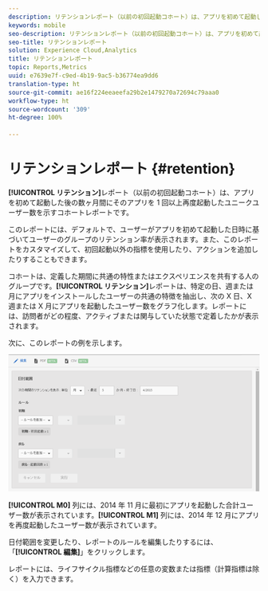 ```yaml
---
description: リテンションレポート（以前の初回起動コホート）は、アプリを初めて起動した後の数ヶ月間にそのアプリを 1 回以上再度起動したユニークユーザー数を示すコホートレポートです。
keywords: mobile
seo-description: リテンションレポート（以前の初回起動コホート）は、アプリを初めて起動した後の数ヶ月間にそのアプリを 1 回以上再度起動したユニークユーザー数を示すコホートレポートです。
seo-title: リテンションレポート
solution: Experience Cloud,Analytics
title: リテンションレポート
topic: Reports,Metrics
uuid: e7639e7f-c9ed-4b19-9ac5-b36774ea9dd6
translation-type: ht
source-git-commit: ae16f224eeaeefa29b2e1479270a72694c79aaa0
workflow-type: ht
source-wordcount: '309'
ht-degree: 100%

---
```



# リテンションレポート {#retention}

**[!UICONTROL リテンション]**&#x200B;レポート（以前の初回起動コホート）は、アプリを初めて起動した後の数ヶ月間にそのアプリを 1 回以上再度起動したユニークユーザー数を示すコホートレポートです。

このレポートには、デフォルトで、ユーザーがアプリを初めて起動した日時に基づいてユーザーのグループのリテンション率が表示されます。また、このレポートをカスタマイズして、初回起動以外の指標を使用したり、アクションを追加したりすることもできます。

コホートは、定義した期間に共通の特性またはエクスペリエンスを共有する人のグループです。**[!UICONTROL リテンション]**&#x200B;レポートは、特定の日、週または月にアプリをインストールしたユーザーの共通の特徴を抽出し、次の X 日、X 週または X 月にアプリを起動したユーザー数をグラフ化します。レポートには、訪問者がどの程度、アクティブまたは関与していた状態で定着したかが表示されます。

次に、このレポートの例を示します。

![](assets/report_retention_edit.png)

**[!UICONTROL M0]** 列には、2014 年 11 月に最初にアプリを起動した合計ユーザー数が表示されています。**[!UICONTROL M1]** 列には、2014 年 12 月にアプリを再度起動したユーザー数が表示されています。

日付範囲を変更したり、レポートのルールを編集したりするには、「**[!UICONTROL 編集]**」をクリックします。

レポートには、ライフサイクル指標などの任意の変数または指標（計算指標は除く）を入力できます。
